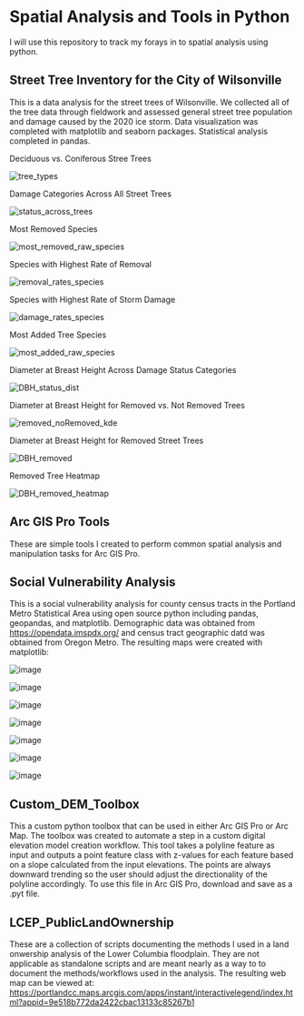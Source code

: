 # Spatial Analysis and Tools in Python
I will use this repository to track my forays in to spatial analysis using python.

## Street Tree Inventory for the City of Wilsonville
This is a data analysis for the street trees of Wilsonville. We collected all of the tree data through fieldwork and assessed general street tree population and damage caused by the 2020 ice storm. Data visualization was completed with matplotlib and seaborn packages. Statistical analysis completed in pandas.

Deciduous vs. Coniferous Stree Trees

![tree_types](https://user-images.githubusercontent.com/68084325/134935742-aaf2b886-0a70-48c2-b800-6590025be09d.png)

Damage Categories Across All Street Trees

![status_across_trees](https://user-images.githubusercontent.com/68084325/134935838-dc9c0d5c-88fa-49b1-80be-60fe337a53bc.png)

Most Removed Species

![most_removed_raw_species](https://user-images.githubusercontent.com/68084325/134936193-6c8e3336-b66b-4fde-af00-c5921570c285.png)

Species with Highest Rate of Removal

![removal_rates_species](https://user-images.githubusercontent.com/68084325/134936333-6e9f3c33-3654-4a69-957e-4082d23a7928.png)

Species with Highest Rate of Storm Damage

![damage_rates_species](https://user-images.githubusercontent.com/68084325/134936806-18f47461-29d3-44b6-a8c3-60ec7d8a9aae.png)

Most Added Tree Species

![most_added_raw_species](https://user-images.githubusercontent.com/68084325/134936941-c773a9fc-a130-43f3-95c2-d03934af4d6a.png)

Diameter at Breast Height Across Damage Status Categories

![DBH_status_dist](https://user-images.githubusercontent.com/68084325/134937104-3372d177-8acc-4ca1-beb1-2874eb00832f.png)

Diameter at Breast Height for Removed vs. Not Removed Trees

![removed_noRemoved_kde](https://user-images.githubusercontent.com/68084325/134937289-56e220ce-da33-451f-b796-ae3dcc1b7d85.png)

Diameter at Breast Height for Removed Street Trees

![DBH_removed](https://user-images.githubusercontent.com/68084325/134937457-14f422dc-5a62-485c-90b7-f892cb9848bf.png)

Removed Tree Heatmap

![DBH_removed_heatmap](https://user-images.githubusercontent.com/68084325/134937582-f3dabd20-e9c4-44b4-8514-c498ae765b46.png)


## Arc GIS Pro Tools
These are simple tools I created to perform common spatial analysis and manipulation tasks for Arc GIS Pro. 
 
## Social Vulnerability Analysis
This is a social vulnerability analysis for county census tracts in the Portland Metro Statistical Area using open source python including pandas, geopandas, and matplotlib. Demographic data was obtained from https://opendata.imspdx.org/ and census tract geographic datd was obtained from Oregon Metro. The resulting maps were created with matplotlib:


![image](https://user-images.githubusercontent.com/68084325/110257512-1ff38c00-7f53-11eb-841a-1ae2259ce0eb.png)

![image](https://user-images.githubusercontent.com/68084325/110257529-34378900-7f53-11eb-9ee8-aabec9a8a136.png)

![image](https://user-images.githubusercontent.com/68084325/110257554-431e3b80-7f53-11eb-9fb8-417eda669c05.png)

![image](https://user-images.githubusercontent.com/68084325/110257579-503b2a80-7f53-11eb-92de-06564ce56759.png)

![image](https://user-images.githubusercontent.com/68084325/110257590-5fba7380-7f53-11eb-98d0-ee6ac03adce9.png)

![image](https://user-images.githubusercontent.com/68084325/110257598-6b0d9f00-7f53-11eb-9c3e-92e442c68959.png)

![image](https://user-images.githubusercontent.com/68084325/110257606-782a8e00-7f53-11eb-9db3-fc738ff11be8.png)

## Custom_DEM_Toolbox
This a custom python toolbox that can be used in either Arc GIS Pro or Arc Map. The toolbox was created to automate a step in a custom digital elevation model creation workflow. This tool takes a polyline feature as input and outputs a point feature class with z-values for each feature based on a slope calculated from the input elevations. The points are always downward trending so the user should adjust the directionality of the polyline accordingly. To use this file in Arc GIS Pro, download and save as a .pyt file.

## LCEP_PublicLandOwnership
These are a collection of scripts documenting the methods I used in a land onwership analysis of the Lower Columbia floodplain. They are not applicable as standalone scripts and are meant nearly as a way to to document the methods/workflows used in the analysis. The resulting web map can be viewed at: 
https://portlandcc.maps.arcgis.com/apps/instant/interactivelegend/index.html?appid=9e518b772da2422cbac13133c85267b1 
